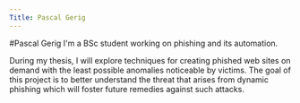 ```yaml
---
Title: Pascal Gerig
---
```

#Pascal Gerig
I'm a BSc student working on phishing and its automation.

During my thesis, I will explore techniques for creating phished web sites on demand with the least possible anomalies noticeable by victims.
The goal of this project is to better understand the threat that arises from dynamic phishing which will foster future remedies against such attacks.
